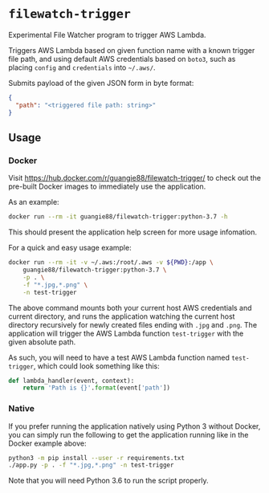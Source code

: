 # `filewatch-trigger`

Experimental File Watcher program to trigger AWS Lambda.

Triggers AWS Lambda based on given function name with a known trigger file path,
and using default AWS credentials based on `boto3`, such as placing `config` and
`credentials` into `~/.aws/`.

Submits payload of the given JSON form in byte format:

```json
{
  "path": "<triggered file path: string>"
}
```

## Usage

### Docker

Visit <https://hub.docker.com/r/guangie88/filewatch-trigger/> to check out
the pre-built Docker images to immediately use the application.

As an example:

```bash
docker run --rm -it guangie88/filewatch-trigger:python-3.7 -h
```

This should present the application help screen for more usage infomation.

For a quick and easy usage example:

```bash
docker run --rm -it -v ~/.aws:/root/.aws -v ${PWD}:/app \
    guangie88/filewatch-trigger:python-3.7 \
    -p . \
    -f "*.jpg,*.png" \
    -n test-trigger
```

The above command mounts both your current host AWS credentials and current
directory, and runs the application watching the current host directory
recursively for newly created files ending with `.jpg` and `.png`. The
application will trigger the AWS Lambda function `test-trigger` with the given
absolute path.

As such, you will need to have a test AWS Lambda function named `test-trigger`,
which could look something like this:

```python
def lambda_handler(event, context):
    return 'Path is {}'.format(event['path'])
```

### Native

If you prefer running the application natively using Python 3 without Docker,
you can simply run the following to get the application running like in the
Docker example above:

```bash
python3 -m pip install --user -r requirements.txt
./app.py -p . -f "*.jpg,*.png" -n test-trigger
```

Note that you will need Python 3.6 to run the script properly.

